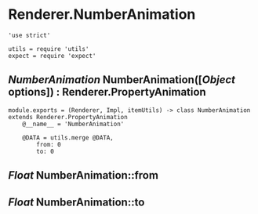 Renderer.NumberAnimation
========================

	'use strict'

	utils = require 'utils'
	expect = require 'expect'

*NumberAnimation* NumberAnimation([*Object* options]) : Renderer.PropertyAnimation
----------------------------------------------------------------------------------

	module.exports = (Renderer, Impl, itemUtils) -> class NumberAnimation extends Renderer.PropertyAnimation
		@__name__ = 'NumberAnimation'

		@DATA = utils.merge @DATA,
			from: 0
			to: 0

*Float* NumberAnimation::from
-----------------------------

*Float* NumberAnimation::to
---------------------------